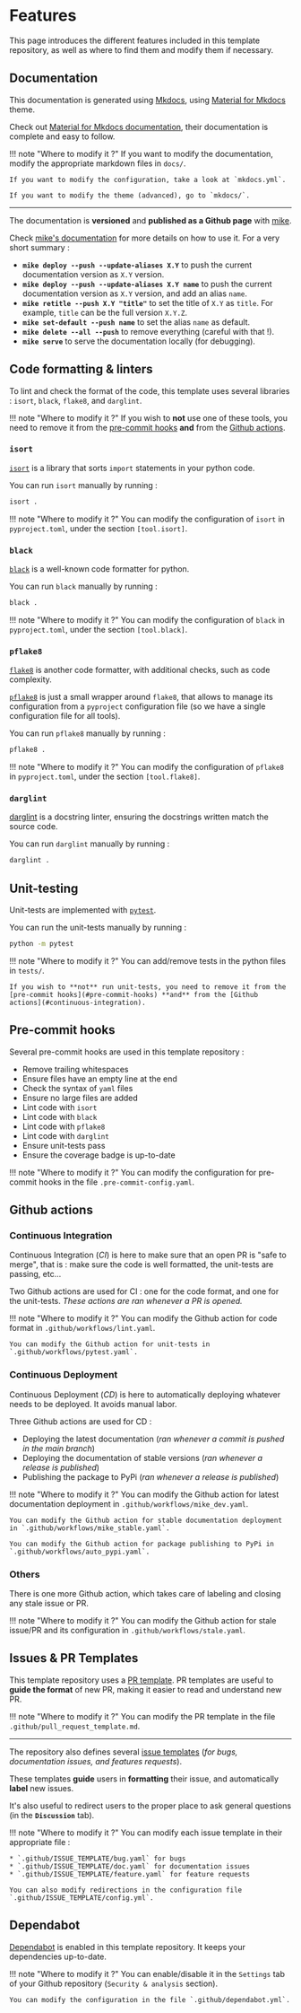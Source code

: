 # Features

This page introduces the different features included in this template repository, as well as where to find them and modify them if necessary.

## Documentation

This documentation is generated using [Mkdocs](https://www.mkdocs.org/), using [Material for Mkdocs](https://squidfunk.github.io/mkdocs-material/) theme.

Check out [Material for Mkdocs documentation](https://squidfunk.github.io/mkdocs-material/getting-started/), their documentation is complete and easy to follow.

!!! note "Where to modify it ?"
    If you want to modify the documentation, modify the appropriate markdown files in `docs/`.

    If you want to modify the configuration, take a look at `mkdocs.yml`.

    If you want to modify the theme (advanced), go to `mkdocs/`.

---

The documentation is **versioned** and **published as a Github page** with [mike](https://github.com/jimporter/mike).

Check [mike's documentation](https://github.com/jimporter/mike) for more details on how to use it. For a very short summary :

* **`mike deploy --push --update-aliases X.Y`** to push the current documentation version as `X.Y` version.
* **`mike deploy --push --update-aliases X.Y name`** to push the current documentation version as `X.Y` version, and add an alias `name`.
* **`mike retitle --push X.Y "title"`** to set the title of `X.Y` as `title`. For example, `title` can be the full version `X.Y.Z`.
* **`mike set-default --push name`** to set the alias `name` as default.
* **`mike delete --all --push`** to remove everything (careful with that !).
* **`mike serve`** to serve the documentation locally (for debugging).


## Code formatting & linters

To lint and check the format of the code, this template uses several libraries : `isort`, `black`, `flake8`, and `darglint`.

!!! note "Where to modify it ?"
    If you wish to **not** use one of these tools, you need to remove it from the [pre-commit hooks](#pre-commit-hooks) **and** from the [Github actions](#continuous-integration).

### `isort`

[`isort`](https://github.com/PyCQA/isort) is a library that sorts `import` statements in your python code.

You can run `isort` manually by running :

```bash
isort .
```

!!! note "Where to modify it ?"
    You can modify the configuration of `isort` in `pyproject.toml`, under the section `[tool.isort]`.

### `black`

[`black`](https://github.com/psf/black) is a well-known code formatter for python.

You can run `black` manually by running :

```bash
black .
```

!!! note "Where to modify it ?"
    You can modify the configuration of `black` in `pyproject.toml`, under the section `[tool.black]`.


### `pflake8`

[`flake8`](https://github.com/PyCQA/flake8) is another code formatter, with additional checks, such as code complexity.

[`pflake8`](https://github.com/csachs/pyproject-flake8) is just a small wrapper around `flake8`, that allows to manage its configuration from a `pyproject` configuration file (so we have a single configuration file for all tools).

You can run `pflake8` manually by running :

```bash
pflake8 .
```

!!! note "Where to modify it ?"
    You can modify the configuration of `pflake8` in `pyproject.toml`, under the section `[tool.flake8]`.

### `darglint`

[darglint](https://github.com/terrencepreilly/darglint) is a docstring linter, ensuring the docstrings written match the source code.

You can run `darglint` manually by running :

```bash
darglint .
```


## Unit-testing

Unit-tests are implemented with [`pytest`](https://docs.pytest.org/).

You can run the unit-tests manually by running :

```bash
python -m pytest
```

!!! note "Where to modify it ?"
    You can add/remove tests in the python files in `tests/`.

    If you wish to **not** run unit-tests, you need to remove it from the [pre-commit hooks](#pre-commit-hooks) **and** from the [Github actions](#continuous-integration).

## Pre-commit hooks

Several pre-commit hooks are used in this template repository :

* Remove trailing whitespaces
* Ensure files have an empty line at the end
* Check the syntax of `yaml` files
* Ensure no large files are added
* Lint code with `isort`
* Lint code with `black`
* Lint code with `pflake8`
* Lint code with `darglint`
* Ensure unit-tests pass
* Ensure the coverage badge is up-to-date

!!! note "Where to modify it ?"
    You can modify the configuration for pre-commit hooks in the file `.pre-commit-config.yaml`.

## Github actions

### Continuous Integration

Continuous Integration (_CI_) is here to make sure that an open PR is "safe to merge", that is : make sure the code is well formatted, the unit-tests are passing, etc...

Two Github actions are used for CI : one for the code format, and one for the unit-tests. _These actions are ran whenever a PR is opened._

!!! note "Where to modify it ?"
    You can modify the Github action for code format in `.github/workflows/lint.yaml`.

    You can modify the Github action for unit-tests in `.github/workflows/pytest.yaml`.


### Continuous Deployment

Continuous Deployment (_CD_) is here to automatically deploying whatever needs to be deployed. It avoids manual labor.

Three Github actions are used for CD :

* Deploying the latest documentation (_ran whenever a commit is pushed in the main branch_)
* Deploying the documentation of stable versions (_ran whenever a release is published_)
* Publishing the package to PyPi (_ran whenever a release is published_)

!!! note "Where to modify it ?"
    You can modify the Github action for latest documentation deployment in `.github/workflows/mike_dev.yaml`.

    You can modify the Github action for stable documentation deployment in `.github/workflows/mike_stable.yaml`.

    You can modify the Github action for package publishing to PyPi in `.github/workflows/auto_pypi.yaml`.


### Others

There is one more Github action, which takes care of labeling and closing any stale issue or PR.

!!! note "Where to modify it ?"
    You can modify the Github action for stale issue/PR and its configuration in `.github/workflows/stale.yaml`.


## Issues & PR Templates

This template repository uses a [PR template](https://docs.github.com/en/communities/using-templates-to-encourage-useful-issues-and-pull-requests/creating-a-pull-request-template-for-your-repository). PR templates are useful to **guide the format** of new PR, making it easier to read and understand new PR.

!!! note "Where to modify it ?"
    You can modify the PR template in the file `.github/pull_request_template.md`.

---

The repository also defines several [issue templates](https://docs.github.com/en/communities/using-templates-to-encourage-useful-issues-and-pull-requests/configuring-issue-templates-for-your-repository) (_for bugs, documentation issues, and features requests_).

These templates **guide** users in **formatting** their issue, and automatically **label** new issues.

It's also useful to redirect users to the proper place to ask general questions (in the **`Discussion`** tab).

!!! note "Where to modify it ?"
    You can modify each issue template in their appropriate file :

    * `.github/ISSUE_TEMPLATE/bug.yaml` for bugs
    * `.github/ISSUE_TEMPLATE/doc.yaml` for documentation issues
    * `.github/ISSUE_TEMPLATE/feature.yaml` for feature requests

    You can also modify redirections in the configuration file `.github/ISSUE_TEMPLATE/config.yml`.

## Dependabot

[Dependabot](https://github.blog/2020-06-01-keep-all-your-packages-up-to-date-with-dependabot/) is enabled in this template repository. It keeps your dependencies up-to-date.

!!! note "Where to modify it ?"
    You can enable/disable it in the `Settings` tab of your Github repository (`Security & analysis` section).

    You can modify the configuration in the file `.github/dependabot.yml`.
